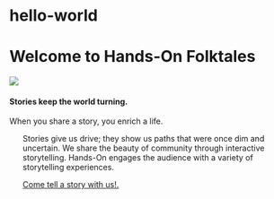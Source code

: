 # hello-world


<!--  
Exercise - Add CSS

Add HTML and CSS to create a webpage for a business (real or imagined). The following are the minimum requirements for your page; feel free to add more HTML or CSS if you have additional time. 
HTML requirements:
* three divs
* a span and a paragraph 
* two headers
* a link
* an image
* a list
* a class (which should be put on multiple elements)
* two ids 

CSS requirements:
* a tag selector
* a class selector
* an id selector
* use the following attributes: height, width, border, color, background-color, font-size
* add margin and padding to two different elements  

Stretch Goal: Use online resources to learn a little about the CSS properties of 'display' and 'position'. Incorporate them into your page.
-->
<div>
  <h1>Welcome to Hands-On Folktales</h1> 
  <div class="ARTimage">
     <img src="https://handsonfolktales.files.wordpress.com/2015/09/cropped-cropped-wpid-wp-1442443948632.jpeg"></img>
</div>
  <h4><p>Stories keep the world turning.</p></h4>
    <p>When you share a story, you enrich a life.       <ul>Stories give us drive; they show us paths that were once dim and uncertain. 
We share the beauty of community through interactive storytelling. Hands-On engages the audience with a variety of storytelling experiences.</p>
      <a href="https://youtu.be/HBHFHyeUf4c">Come tell a story with us!.</a>
        </div>
  

